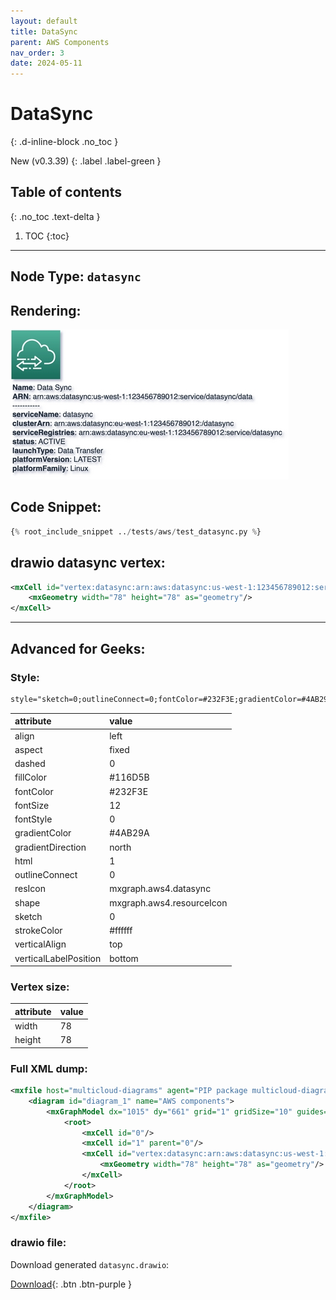 ```yaml
---
layout: default
title: DataSync
parent: AWS Components
nav_order: 3
date: 2024-05-11
---
```


# DataSync
{: .d-inline-block .no_toc }

New (v0.3.39)
{: .label .label-green }

## Table of contents
{: .no_toc .text-delta }

1. TOC
{:toc}

---


## Node Type: ``datasync``

## Rendering:

![lambda](output/jpg/datasync.jpg)

## Code Snippet:

```python
{% root_include_snippet ../tests/aws/test_datasync.py %}
```

## drawio datasync vertex:

```xml
<mxCell id="vertex:datasync:arn:aws:datasync:us-west-1:123456789012:service/datasync/data" parent="1" vertex="1">
    <mxGeometry width="78" height="78" as="geometry"/>
</mxCell>
```
---

## Advanced for Geeks:

### Style:
```html
style="sketch=0;outlineConnect=0;fontColor=#232F3E;gradientColor=#4AB29A;gradientDirection=north;fillColor=#116D5B;strokeColor=#ffffff;dashed=0;verticalLabelPosition=bottom;verticalAlign=top;align=left;html=1;fontSize=12;fontStyle=0;aspect=fixed;shape=mxgraph.aws4.resourceIcon;resIcon=mxgraph.aws4.datasync;"
```

| attribute | value |
|:----------|:------|
|align| left |
|aspect| fixed |
|dashed| 0 |
|fillColor| #116D5B |
|fontColor| #232F3E |
|fontSize| 12 |
|fontStyle| 0 |
|gradientColor| #4AB29A |
|gradientDirection| north |
|html| 1 |
|outlineConnect| 0 |
|resIcon| mxgraph.aws4.datasync |
|shape| mxgraph.aws4.resourceIcon |
|sketch| 0 |
|strokeColor| #ffffff |
|verticalAlign| top |
|verticalLabelPosition| bottom |

### Vertex size:

| attribute | value |
|:---------|:-----------|
| width    | 78  |
| height   |78|

### Full XML dump:
```xml
<mxfile host="multicloud-diagrams" agent="PIP package multicloud-diagrams. Generate resources in draw.io compatible format for Cloud infrastructure. Copyrights @ Roman Tsypuk 2023. MIT license." type="MultiCloud">
    <diagram id="diagram_1" name="AWS components">
        <mxGraphModel dx="1015" dy="661" grid="1" gridSize="10" guides="1" tooltips="1" connect="1" arrows="1" fold="1" page="1" pageScale="1" pageWidth="850" pageHeight="1100" math="0" shadow="1">
            <root>
                <mxCell id="0"/>
                <mxCell id="1" parent="0"/>
                <mxCell id="vertex:datasync:arn:aws:datasync:us-west-1:123456789012:service/datasync/data" value="&lt;b&gt;Name&lt;/b&gt;: Data Sync&lt;BR&gt;&lt;b&gt;ARN&lt;/b&gt;: arn:aws:datasync:us-west-1:123456789012:service/datasync/data&lt;BR&gt;-----------&lt;BR&gt;&lt;b&gt;serviceName&lt;/b&gt;: datasync&lt;BR&gt;&lt;b&gt;clusterArn&lt;/b&gt;: arn:aws:datasync:eu-west-1:123456789012:/datasync&lt;BR&gt;&lt;b&gt;serviceRegistries&lt;/b&gt;: arn:aws:datasync:eu-west-1:123456789012:service/datasync&lt;BR&gt;&lt;b&gt;status&lt;/b&gt;: ACTIVE&lt;BR&gt;&lt;b&gt;launchType&lt;/b&gt;: Data Transfer&lt;BR&gt;&lt;b&gt;platformVersion&lt;/b&gt;: LATEST&lt;BR&gt;&lt;b&gt;platformFamily&lt;/b&gt;: Linux" style="sketch=0;outlineConnect=0;fontColor=#232F3E;gradientColor=#4AB29A;gradientDirection=north;fillColor=#116D5B;strokeColor=#ffffff;dashed=0;verticalLabelPosition=bottom;verticalAlign=top;align=left;html=1;fontSize=12;fontStyle=0;aspect=fixed;shape=mxgraph.aws4.resourceIcon;resIcon=mxgraph.aws4.datasync;" parent="1" vertex="1">
                    <mxGeometry width="78" height="78" as="geometry"/>
                </mxCell>
            </root>
        </mxGraphModel>
    </diagram>
</mxfile>
```

### drawio file:

Download generated ``datasync.drawio``:

[Download](output/drawio/datasync.drawio){: .btn .btn-purple }